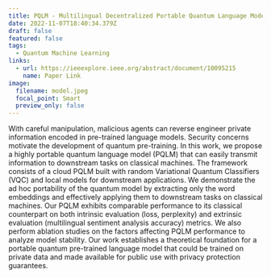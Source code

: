 ```yaml
---
title: PQLM - Multilingual Decentralized Portable Quantum Language Model
date: 2022-11-07T18:40:34.379Z
draft: false
featured: false
tags:
  - Quantum Machine Learning
links:
  - url: https://ieeexplore.ieee.org/abstract/document/10095215
    name: Paper Link
image:
  filename: model.jpeg
  focal_point: Smart
  preview_only: false
---
```

With careful manipulation, malicious agents can reverse engineer private information encoded in pre-trained language models. Security concerns motivate the development of quantum pre-training. In this work, we propose a highly portable quantum language model (PQLM) that can easily transmit information to downstream tasks on classical machines. The framework consists of a cloud PQLM built with random Variational Quantum Classifiers (VQC) and local models for downstream applications. We demonstrate the ad hoc portability of the quantum model by extracting only the word embeddings and effectively applying them to downstream tasks on classical machines. Our PQLM exhibits comparable performance to its classical counterpart on both intrinsic evaluation (loss, perplexity) and extrinsic evaluation (multilingual sentiment analysis accuracy) metrics. We also perform ablation studies on the factors affecting PQLM performance to analyze model stability. Our work establishes a theoretical foundation for a portable quantum pre-trained language model that could be trained on private data and made available for public use with privacy protection guarantees.